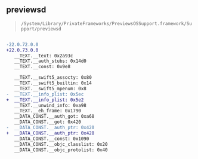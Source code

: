 ## previewsd

> `/System/Library/PrivateFrameworks/PreviewsOSSupport.framework/Support/previewsd`

```diff

-22.0.72.0.0
+22.0.73.0.0
   __TEXT.__text: 0x2a93c
   __TEXT.__auth_stubs: 0x14d0
   __TEXT.__const: 0x9e8

   __TEXT.__swift5_assocty: 0x80
   __TEXT.__swift5_builtin: 0x14
   __TEXT.__swift5_mpenum: 0x8
-  __TEXT.__info_plist: 0x5ec
+  __TEXT.__info_plist: 0x5e2
   __TEXT.__unwind_info: 0xa98
   __TEXT.__eh_frame: 0x1790
   __DATA_CONST.__auth_got: 0xa68
   __DATA_CONST.__got: 0x420
-  __DATA_CONST.__auth_ptr: 0x420
+  __DATA_CONST.__auth_ptr: 0x428
   __DATA_CONST.__const: 0x1090
   __DATA_CONST.__objc_classlist: 0x20
   __DATA_CONST.__objc_protolist: 0x40

```
